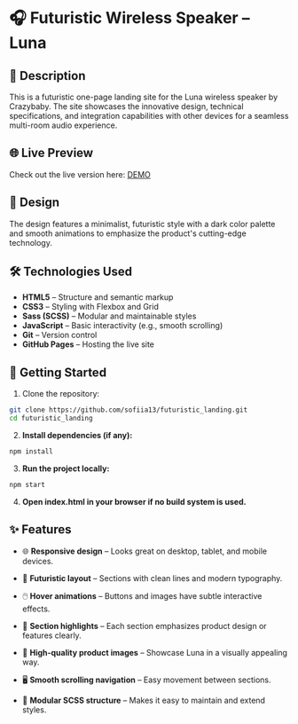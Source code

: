 # 🎧 Futuristic Wireless Speaker – Luna

## 📄 Description
This is a futuristic one-page landing site for the Luna wireless speaker by Crazybaby. The site showcases the innovative design, technical specifications, and integration capabilities with other devices for a seamless multi-room audio experience.

## 🌐 Live Preview
Check out the live version here: [DEMO](https://sofiia13.github.io/futuristic_landing/)

## 🎨 Design
The design features a minimalist, futuristic style with a dark color palette and smooth animations to emphasize the product's cutting-edge technology.

## 🛠️ Technologies Used
- **HTML5** – Structure and semantic markup
- **CSS3** – Styling with Flexbox and Grid
- **Sass (SCSS)** – Modular and maintainable styles
- **JavaScript** – Basic interactivity (e.g., smooth scrolling)
- **Git** – Version control
- **GitHub Pages** – Hosting the live site

## 🚀 Getting Started
1. Clone the repository:
```bash
git clone https://github.com/sofiia13/futuristic_landing.git
cd futuristic_landing
```


2. **Install dependencies (if any):**

```bash
npm install
```

3. **Run the project locally:**

```bash
npm start
```

4. **Open index.html in your browser if no build system is used.**

## ✨ Features

- 🌐 **Responsive design** – Looks great on desktop, tablet, and mobile devices.

- 🎨 **Futuristic layout** – Sections with clean lines and modern typography.

- 🖱️ **Hover animations** – Buttons and images have subtle interactive effects.

- 🔹 **Section highlights** – Each section emphasizes product design or features clearly.

- 📸 **High-quality product images** – Showcase Luna in a visually appealing way.

- 🖥️ **Smooth scrolling navigation** – Easy movement between sections.

- 🧩 **Modular SCSS structure** – Makes it easy to maintain and extend styles.
